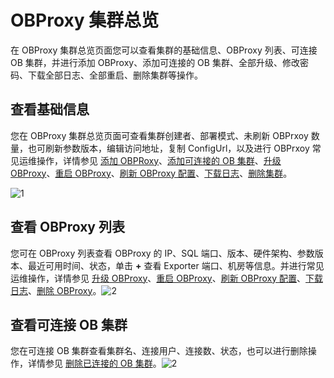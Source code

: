 OBProxy 集群总览
=================================

在 OBProxy 集群总览页面您可以查看集群的基础信息、OBProxy 列表、可连接 OB 集群，并进行添加 OBProxy、添加可连接的 OB 集群、全部升级、修改密码、下载全部日志、全部重启、删除集群等操作。

查看基础信息
---------------------------

您在 OBProxy 集群总览页面可查看集群创建者、部署模式、未刷新 OBPrxoy 数量，也可刷新参数版本，编辑访问地址，复制 ConfigUrl，以及进行 OBPrxoy 常见运维操作，详情参见 [添加 OBPRoxy](../../8.obproxy-management/6.add-obproxy.md)、[添加可连接的 OB 集群](../../8.obproxy-management/10.add-a-connectable-ob-cluster.md)、[升级 OBProxy](../../8.obproxy-management/5.upgrade-obproxy.md)、[重启 OBProxy](../../8.obproxy-management/4.restart-obproxy.md)、[刷新 OBProxy 配置](../../8.obproxy-management/7.refresh-obproxy-configuration.md)、[下载日志](../../4.manage-clusters/3.basic-operations/15.download-log.md)、[删除集群](../../4.manage-clusters/3.basic-operations/3.delete-a-cluster.md)。

![1](https://help-static-aliyun-doc.aliyuncs.com/assets/img/zh-CN/5470460261/p265886.png)

查看 OBProxy 列表
----------------------------------

您可在 OBProxy 列表查看 OBProxy 的 IP、SQL 端口、版本、硬件架构、参数版本、最近可用时间、状态，单击 **+** 查看 Exporter 端口、机房等信息。并进行常见运维操作，详情参见 [升级 OBProxy](../../8.obproxy-management/5.upgrade-obproxy.md)、[重启 OBProxy](../../8.obproxy-management/4.restart-obproxy.md)、[刷新 OBProxy 配置](../../8.obproxy-management/7.refresh-obproxy-configuration.md)、[下载日志](../../4.manage-clusters/3.basic-operations/15.download-log.md)、[删除 OBProxy](../../8.obproxy-management/3.delete-obproxy.md)。![2](https://help-static-aliyun-doc.aliyuncs.com/assets/img/zh-CN/6470460261/p265887.png)

查看可连接 OB 集群
--------------------------------

您在可连接 OB 集群查看集群名、连接用户、连接数、状态，也可以进行删除操作，详情参见 [删除已连接的 OB 集群](../../8.obproxy-management/14.delete-a-connected-ob-cluster.md)。![2](https://help-static-aliyun-doc.aliyuncs.com/assets/img/zh-CN/6470460261/p265888.png)
